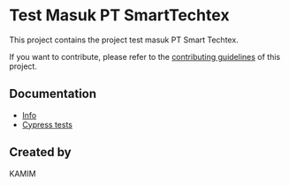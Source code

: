 # Test Masuk PT SmartTechtex

This project contains the project test masuk PT Smart Techtex.

If you want to contribute, please refer to the [contributing guidelines](./CONTRIBUTING.md) of this project.

## Documentation

- [Info](doc/Info.md)
- [Cypress tests](doc/Cypress.md)


## Created by

KAMIM
